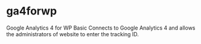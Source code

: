 # ga4forwp
Google Analytics 4 for WP
Basic Connects to Google Analytics 4 and allows the administrators of website to enter the tracking ID.
